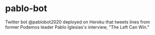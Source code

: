 # pablo-bot
Twitter bot @pablobot2020 deployed on Heroku that tweets lines from former Podemos leader Pablo Iglesias's interview, "The Left Can Win."
